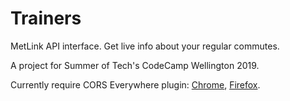 # Trainers
MetLink API interface. Get live info about your regular commutes.

A project for Summer of Tech's CodeCamp Wellington 2019.

Currently require CORS Everywhere plugin:
[Chrome](https://chrome.google.com/webstore/detail/allow-control-allow-origi/nlfbmbojpeacfghkpbjhddihlkkiljbi),
[Firefox](https://addons.mozilla.org/en-US/firefox/addon/cors-everywhere/).
